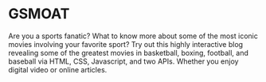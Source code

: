 # GSMOAT
Are you a sports fanatic? What to know more about some of the most iconic movies involving your favorite sport? Try out this highly interactive blog revealing some of the greatest movies in basketball, boxing, football, and baseball via HTML, CSS, Javascript, and two APIs. Whether you enjoy digital video or online articles. 
